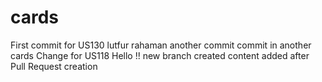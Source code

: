 # cards
First commit for US130
lutfur rahaman  another commit
commit in another cards
Change for US118
Hello !! new branch created
content added after Pull Request creation
